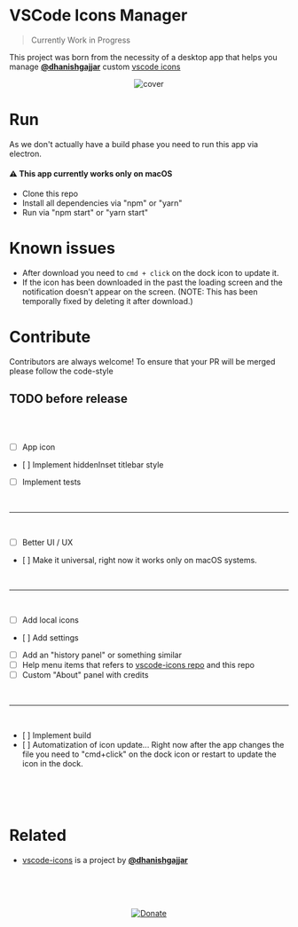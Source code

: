 # VSCode Icons Manager
> Currently Work in Progress

This project was born from the necessity of a desktop app that helps you manage **[@dhanishgajjar][dhanish]** custom [vscode icons][icons]

<p align="center">
    <img src="https://user-images.githubusercontent.com/16429579/45490907-9fc88300-b768-11e8-9a4c-96c2e6576c83.png" alt="cover">
</p>


# Run
As we don't actually have a build phase you need to run this app via electron.

#### ⚠️ This app currently works only on macOS

- Clone this repo 
- Install all dependencies via "npm" or "yarn"
- Run via "npm start" or "yarn start"

# Known issues
- After download you need to `cmd + click` on the dock icon to update it.
- If the icon has been downloaded in the past the loading screen and the notification doesn't appear on the screen. (NOTE: This has been temporally fixed by deleting it after download.)

# Contribute
Contributors are always welcome! To ensure that your PR will be merged please follow the code-style

## TODO before release
<br />
<br />

- [ ] App icon
- [ ] Implement hiddenInset titlebar style
- [ ] Implement tests

<br />
<hr />
<br />

- [ ] Better UI / UX
- [ ] Make it universal, right now it works only on macOS systems.

<br />
<hr />
<br />

- [ ] Add local icons
- [ ] Add settings
- [ ] Add an "history panel" or something similar
- [ ] Help menu items that refers to [vscode-icons repo][icons] and this repo
- [ ] Custom "About" panel with credits

<br />
<hr />
<br />

- [ ] Implement build
- [ ] Automatization of icon update... Right now after the app changes the file you need to "cmd+click" on the dock icon or restart to update the icon in the dock.

<br />
<br />
<br />


# Related

- [vscode-icons][icons] is a project by **[@dhanishgajjar][dhanish]**

<br />
<br />
<br />

<p align="center">
  <a href="https://paypal.me/rawnly/1">
      <img src="https://img.shields.io/badge/donate-paypal-blue.svg?longCache=true&style=for-the-badge&colorA=34495e&colorB=1abc9c" alt="Donate"/>
    </a>
</p>


[dhanish]: https://github.com/dhanishgajjar/
[icons]: https://github.com/dhanishgajjar/vscode-icons